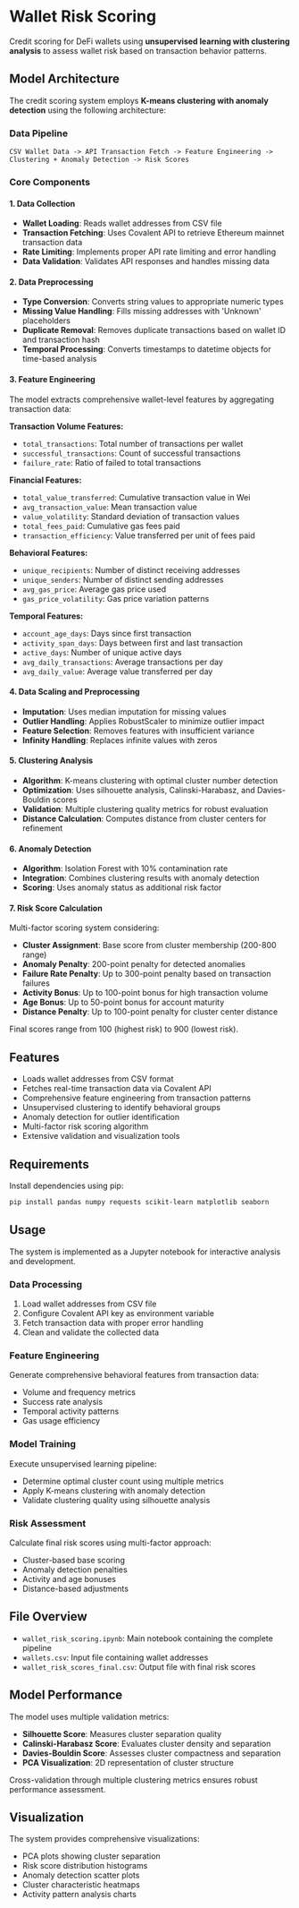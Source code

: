 # Wallet Risk Scoring

Credit scoring for DeFi wallets using **unsupervised learning with clustering analysis** to assess wallet risk based on transaction behavior patterns.

## Model Architecture

The credit scoring system employs **K-means clustering with anomaly detection** using the following architecture:

### Data Pipeline
```
CSV Wallet Data -> API Transaction Fetch -> Feature Engineering -> Clustering + Anomaly Detection -> Risk Scores
```

### Core Components

#### 1. **Data Collection**
- **Wallet Loading**: Reads wallet addresses from CSV file
- **Transaction Fetching**: Uses Covalent API to retrieve Ethereum mainnet transaction data
- **Rate Limiting**: Implements proper API rate limiting and error handling
- **Data Validation**: Validates API responses and handles missing data

#### 2. **Data Preprocessing**
- **Type Conversion**: Converts string values to appropriate numeric types
- **Missing Value Handling**: Fills missing addresses with 'Unknown' placeholders
- **Duplicate Removal**: Removes duplicate transactions based on wallet ID and transaction hash
- **Temporal Processing**: Converts timestamps to datetime objects for time-based analysis

#### 3. **Feature Engineering**
The model extracts comprehensive wallet-level features by aggregating transaction data:

**Transaction Volume Features:**
- `total_transactions`: Total number of transactions per wallet
- `successful_transactions`: Count of successful transactions
- `failure_rate`: Ratio of failed to total transactions

**Financial Features:**
- `total_value_transferred`: Cumulative transaction value in Wei
- `avg_transaction_value`: Mean transaction value
- `value_volatility`: Standard deviation of transaction values
- `total_fees_paid`: Cumulative gas fees paid
- `transaction_efficiency`: Value transferred per unit of fees paid

**Behavioral Features:**
- `unique_recipients`: Number of distinct receiving addresses
- `unique_senders`: Number of distinct sending addresses
- `avg_gas_price`: Average gas price used
- `gas_price_volatility`: Gas price variation patterns

**Temporal Features:**
- `account_age_days`: Days since first transaction
- `activity_span_days`: Days between first and last transaction
- `active_days`: Number of unique active days
- `avg_daily_transactions`: Average transactions per day
- `avg_daily_value`: Average value transferred per day

#### 4. **Data Scaling and Preprocessing**
- **Imputation**: Uses median imputation for missing values
- **Outlier Handling**: Applies RobustScaler to minimize outlier impact
- **Feature Selection**: Removes features with insufficient variance
- **Infinity Handling**: Replaces infinite values with zeros

#### 5. **Clustering Analysis**
- **Algorithm**: K-means clustering with optimal cluster number detection
- **Optimization**: Uses silhouette analysis, Calinski-Harabasz, and Davies-Bouldin scores
- **Validation**: Multiple clustering quality metrics for robust evaluation
- **Distance Calculation**: Computes distance from cluster centers for refinement

#### 6. **Anomaly Detection**
- **Algorithm**: Isolation Forest with 10% contamination rate
- **Integration**: Combines clustering results with anomaly detection
- **Scoring**: Uses anomaly status as additional risk factor

#### 7. **Risk Score Calculation**
Multi-factor scoring system considering:
- **Cluster Assignment**: Base score from cluster membership (200-800 range)
- **Anomaly Penalty**: 200-point penalty for detected anomalies
- **Failure Rate Penalty**: Up to 300-point penalty based on transaction failures
- **Activity Bonus**: Up to 100-point bonus for high transaction volume
- **Age Bonus**: Up to 50-point bonus for account maturity
- **Distance Penalty**: Up to 100-point penalty for cluster center distance

Final scores range from 100 (highest risk) to 900 (lowest risk).

## Features
- Loads wallet addresses from CSV format
- Fetches real-time transaction data via Covalent API
- Comprehensive feature engineering from transaction patterns
- Unsupervised clustering to identify behavioral groups
- Anomaly detection for outlier identification
- Multi-factor risk scoring algorithm
- Extensive validation and visualization tools

## Requirements
Install dependencies using pip:

```bash
pip install pandas numpy requests scikit-learn matplotlib seaborn
```

## Usage
The system is implemented as a Jupyter notebook for interactive analysis and development.

### Data Processing
1. Load wallet addresses from CSV file
2. Configure Covalent API key as environment variable
3. Fetch transaction data with proper error handling
4. Clean and validate the collected data

### Feature Engineering
Generate comprehensive behavioral features from transaction data:
- Volume and frequency metrics
- Success rate analysis
- Temporal activity patterns
- Gas usage efficiency

### Model Training
Execute unsupervised learning pipeline:
- Determine optimal cluster count using multiple metrics
- Apply K-means clustering with anomaly detection
- Validate clustering quality using silhouette analysis

### Risk Assessment
Calculate final risk scores using multi-factor approach:
- Cluster-based base scoring
- Anomaly detection penalties
- Activity and age bonuses
- Distance-based adjustments

## File Overview
- `wallet_risk_scoring.ipynb`: Main notebook containing the complete pipeline
- `wallets.csv`: Input file containing wallet addresses
- `wallet_risk_scores_final.csv`: Output file with final risk scores

## Model Performance
The model uses multiple validation metrics:
- **Silhouette Score**: Measures cluster separation quality
- **Calinski-Harabasz Score**: Evaluates cluster density and separation
- **Davies-Bouldin Score**: Assesses cluster compactness and separation
- **PCA Visualization**: 2D representation of cluster structure

Cross-validation through multiple clustering metrics ensures robust performance assessment.

## Visualization
The system provides comprehensive visualizations:
- PCA plots showing cluster separation
- Risk score distribution histograms
- Anomaly detection scatter plots
- Cluster characteristic heatmaps
- Activity pattern analysis charts
